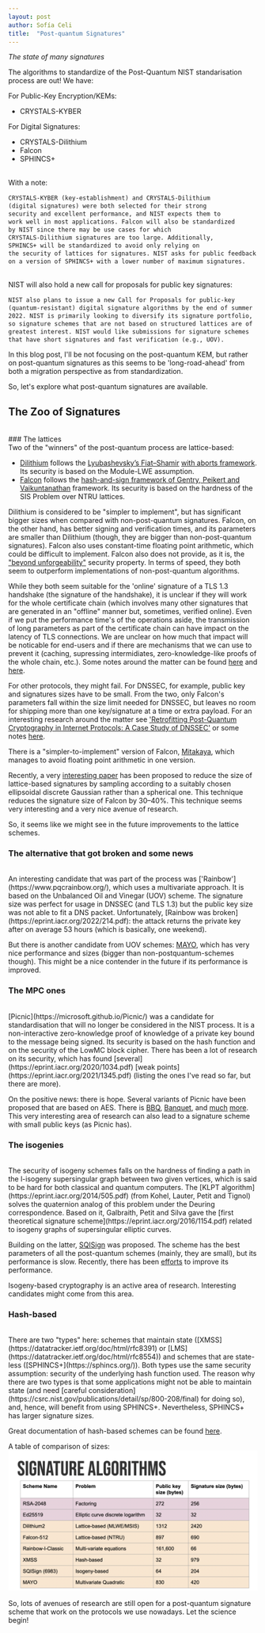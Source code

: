 ```yaml
---
layout: post
author: Sofía Celi
title:  "Post-quantum Signatures"
---
```

*The state of many signatures*

The algorithms to standardize of the Post-Quantum NIST standarisation process are out! We have:

For Public-Key Encryption/KEMs:

* CRYSTALS-KYBER

For Digital Signatures:

* CRYSTALS-Dilithium
* Falcon
* SPHINCS+

<br>
With a note:

```
CRYSTALS-KYBER (key-establishment) and CRYSTALS-Dilithium
(digital signatures) were both selected for their strong
security and excellent performance, and NIST expects them to
work well in most applications. Falcon will also be standardized
by NIST since there may be use cases for which
CRYSTALS-Dilithium signatures are too large. Additionally,
SPHINCS+ will be standardized to avoid only relying on
the security of lattices for signatures. NIST asks for public feedback
on a version of SPHINCS+ with a lower number of maximum signatures.
```

<br>
NIST will also hold a new call for proposals for public key signatures:

```
NIST also plans to issue a new Call for Proposals for public-key
(quantum-resistant) digital signature algorithms by the end of summer
2022. NIST is primarily looking to diversify its signature portfolio,
so signature schemes that are not based on structured lattices are of
greatest interest. NIST would like submissions for signature schemes
that have short signatures and fast verification (e.g., UOV).
```

In this blog post, I'll be not focusing on the post-quantum KEM, but rather on
post-quantum signatures as this seems to be 'long-road-ahead' from both
a migration perspective as from standardization.

So, let's explore what post-quantum signatures are available.

## The Zoo of Signatures

<br>
### The lattices

<br>
Two of the "winners" of the post-quantum process are lattice-based:

* [Dilithium](https://pq-crystals.org/dilithium/) follows the [Lyubashevsky’s Fiat–Shamir](https://www.iacr.org/archive/asiacrypt2009/59120596/59120596.pdf) [with aborts framework](https://eprint.iacr.org/2011/537.pdf). Its security is based on the Module-LWE assumption.
* [Falcon](https://falcon-sign.info/) follows the [hash-and-sign framework of Gentry, Peikert and Vaikuntanathan](https://eprint.iacr.org/2007/432) framework. Its security is based on the hardness of the SIS Problem over NTRU lattices.

Dilithium is considered to be "simpler to implement", but has significant bigger sizes when compared with non-post-quantum signatures.
Falcon, on the other hand, has better signing and verification times, and its parameters are smaller than Dilithium (though, they are bigger than non-post-quantum signatures).
Falcon also uses constant-time floating point arithmetic, which could be difficult to implement.
Falcon also does not provide, as it is, the ["beyond unforgeability"](https://ieeexplore.ieee.org/document/9519420) security property.
In terms of speed, they both seem to outperform implementations of non-post-quantum algorithms.

While they both seem suitable for the 'online' signature of a TLS 1.3 handshake (the signature of the handshake), it is unclear if they will work for the whole certificate chain (which involves many other signatures that are generated in an "offline" manner but, sometimes, verified online).
Even if we put the performance time's of the operations aside, the transmission of long parameters as part of the certificate chain can have impact on the latency of TLS connections.
We are unclear on how much that impact will be noticable for end-users and if there are mechanisms that we can use to prevent it (caching, supressing intermidiates, zero-knowledge-like proofs of the whole chain, etc.).
Some notes around the matter can be found [here](https://sofiaceli.com/PQNet-Workshop/tls.html) and [here](https://sofiaceli.com/slides/PQC_KEMTLS.pdf).

For other protocols, they might fail.
For DNSSEC, for example, public key and signatures sizes have to be small.
From the two, only Falcon's parameters fall within the size limit needed for DNSSEC, but leaves no room for shipping more than one key/signature at a time or extra payload. For an interesting research around the matter see ['Retrofitting Post-Quantum Cryptography in Internet Protocols: A Case Study of DNSSEC'](https://www.sidnlabs.nl/downloads/7qGFW0DiOkov0vWyDK9qaK/de709198ac34477797b381f146639e27/Retrofitting_Post-Quantum_Cryptography_in_Internet_Protocols.pdf) or some notes [here](https://sofiaceli.com/PQNet-Workshop/dnssec.html).

There is a "simpler-to-implement" version of Falcon, [Mitakaya](https://eprint.iacr.org/2021/1486.pdf), which manages to avoid floating point arithmetic in one version.

Recently, a very [interesting paper](https://eprint.iacr.org/2022/785.pdf) has been proposed to reduce the size of lattice-based signatures by sampling according to a suitably chosen ellipsoidal discrete Gaussian rather than a spherical one.
This technique reduces the signature size of Falcon by 30–40%.
This technique seems very interesting and a very nice avenue of research.

So, it seems like we might see in the future improvements to the lattice schemes.

### The alternative that got broken and some news
<br>
An interesting candidate that was part of the process was ['Rainbow'](https://www.pqcrainbow.org/), which uses a multivariate approach.
It is based on the Unbalanced Oil and Vinegar (UOV) scheme.
The signature size was perfect for usage in DNSSEC (and TLS 1.3) but the public key size was not able to fit a DNS packet.
Unfortunately, [Rainbow was broken](https://eprint.iacr.org/2022/214.pdf): the attack returns the private key after on average 53 hours (which is basically, one weekend).

But there is another candidate from UOV schemes: [MAYO](https://eprint.iacr.org/2021/1144.pdf), which has very nice performance and sizes (bigger than non-postquantum-schemes though).
This might be a nice contender in the future if its performance is improved.

### The MPC ones

<br>
[Picnic](https://microsoft.github.io/Picnic/) was a candidate for standardisation that will no longer be considered in the NIST process.
It is a non-interactive zero-knowledge proof of knowledge of a private key bound to the message being signed.
Its security is based on the hash function and on the security of the LowMC block cipher.
There has been a lot of research on its security, which has found [several](https://eprint.iacr.org/2020/1034.pdf) [weak points](https://eprint.iacr.org/2021/1345.pdf) (listing the ones I've read so far, but there are more).

On the positive news: there is hope.
Several variants of Picnic have been proposed that are based on AES.
There is [BBQ](https://eprint.iacr.org/2019/781.pdf), [Banquet](https://eprint.iacr.org/2021/068.pdf), and [much](https://eprint.iacr.org/2021/215.pdf) [more](https://eprint.iacr.org/2021/692.pdf).
This very interesting area of research can also lead to a signature scheme with small public keys (as Picnic has).

### The isogenies

<br>
The security of isogeny schemes falls on the hardness of finding a path in the l-isogeny supersingular graph between two given vertices, which is said to be hard for both classical and quantum computers.
The [KLPT algorithm](https://eprint.iacr.org/2014/505.pdf) (from Kohel, Lauter, Petit and Tignol) solves the quaternion analog of this problem under the Deuring correspondence.
Based on it, Galbraith, Petit and Silva gave the [first theoretical signature scheme](https://eprint.iacr.org/2016/1154.pdf) related to isogeny graphs of supersingular elliptic curves.

Building on the latter, [SQISign](https://eprint.iacr.org/2020/1240.pdf) was proposed.
The scheme has the best parameters of all the post-quantum schemes (mainly, they are small), but its performance is slow.
Recently, there has been [efforts](https://eprint.iacr.org/2022/234.pdf) to improve its performance.

Isogeny-based cryptography is an active area of research.
Interesting candidates might come from this area.

### Hash-based

<br>
There are two "types" here: schemes that maintain state ([XMSS](https://datatracker.ietf.org/doc/html/rfc8391) or [LMS](https://datatracker.ietf.org/doc/html/rfc8554)) and schemes that are state-less ([SPHINCS+](https://sphincs.org/)).
Both types use the same security assumption: security of the underlying hash function used.
The reason why there are two types is that some applications might not be able to maintain state (and need [careful consideration](https://csrc.nist.gov/publications/detail/sp/800-208/final) for doing so), and, hence, will benefit from using SPHINCS+.
Nevertheless, SPHINCS+ has larger signature sizes.

Great documentation of hash-based schemes can be found [here](https://huelsing.net/wordpress/?page_id=165).

A table of comparison of sizes:
![Comparison](/assets/comparison-pq.png)

So, lots of avenues of research are still open for a post-quantum signature scheme that work on the protocols we use nowadays.
Let the science begin!
